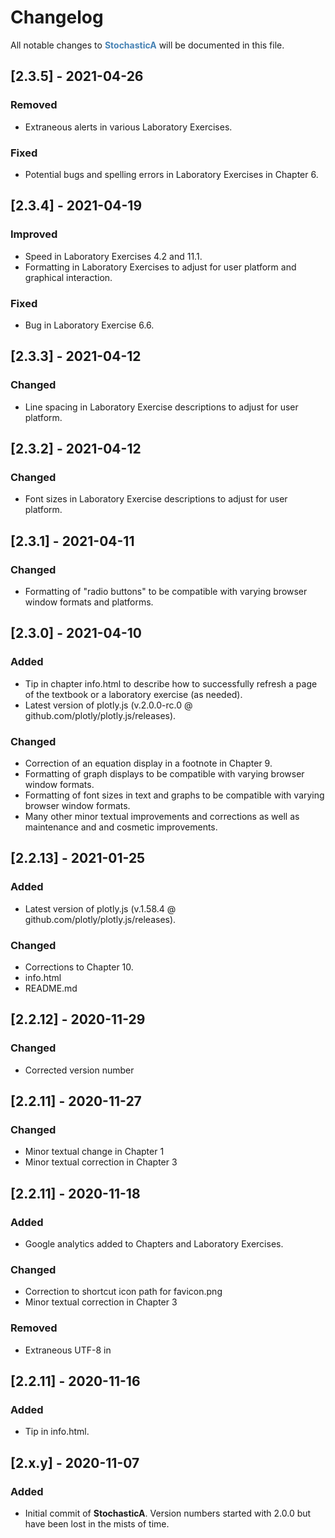 # Changelog

All notable changes to **<font color="steelblue">StochasticA</font>** will be documented in this file.

## [2.3.5] - 2021-04-26

### Removed

- Extraneous alerts in various Laboratory Exercises.

### Fixed

- Potential bugs and spelling errors in Laboratory Exercises in Chapter 6.

## [2.3.4] - 2021-04-19

### Improved

- Speed in Laboratory Exercises 4.2 and 11.1.
- Formatting in Laboratory Exercises to adjust for user platform and graphical interaction.

### Fixed

- Bug in Laboratory Exercise 6.6.

## [2.3.3] - 2021-04-12

### Changed

- Line spacing in Laboratory Exercise descriptions to adjust for user platform.

## [2.3.2] - 2021-04-12

### Changed

- Font sizes in Laboratory Exercise descriptions to adjust for user platform.

## [2.3.1] - 2021-04-11

### Changed

- Formatting of "radio buttons" to be compatible with varying browser window formats and platforms.

## [2.3.0] - 2021-04-10

### Added

- Tip in chapter info.html to describe how to successfully refresh a page of the textbook or a laboratory exercise (as needed).
- Latest version of plotly.js (v.2.0.0-rc.0 @ github.com/plotly/plotly.js/releases).

### Changed

- Correction of an equation display in a footnote in Chapter 9.
- Formatting of graph displays to be compatible with varying browser window formats.
- Formatting of font sizes in text and graphs to be compatible with varying browser window formats.
- Many other minor textual improvements and corrections as well as maintenance and and cosmetic improvements.

## [2.2.13] - 2021-01-25

### Added

- Latest version of plotly.js (v.1.58.4 @ github.com/plotly/plotly.js/releases).

### Changed

- Corrections to Chapter 10.
- info.html
- README.md

## [2.2.12] - 2020-11-29

### Changed

- Corrected version number

## [2.2.11] - 2020-11-27

### Changed

- Minor textual change in Chapter 1
- Minor textual correction in Chapter 3

## [2.2.11] - 2020-11-18

### Added

- Google analytics added to Chapters and Laboratory Exercises.

### Changed

- Correction to shortcut icon path for favicon.png
- Minor textual correction in Chapter 3

### Removed

- Extraneous UTF-8 in <head>

## [2.2.11] - 2020-11-16

### Added

- Tip in info.html.

## [2.x.y] - 2020-11-07

### Added

- Initial commit of **StochasticA**. Version numbers started with 2.0.0 but have been lost in the mists of time.

